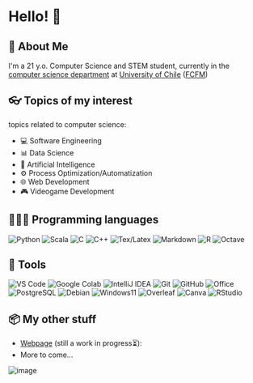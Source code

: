 # Hello! 👋

## 💬 About Me 

I'm a 21 y.o. Computer Science and STEM student, currently in the [computer science department](https://www.dcc.uchile.cl/) at [University of Chile](https://uchile.cl/) ([FCFM](https://ingenieria.uchile.cl/))

## 👓 Topics of my interest
topics related to computer science:

- 💻 Software Engineering
- 📊 Data Science
- 🧠 Artificial Intelligence
- ⚙️ Process Optimization/Automatization
- 🌐 Web Development
- 🎮 Videogame Development

## 👨🏻‍💻​ Programming languages

![Python](https://img.shields.io/badge/Python-14354C?style=for-the-badge&logo=python&logoColor=white)
![Scala](https://img.shields.io/badge/Scala-DC322F?style=for-the-badge&logo=scala&logoColor=white)
![C](https://img.shields.io/badge/C-00599C?style=for-the-badge&logo=c&logoColor=white)
![C++](https://img.shields.io/badge/C%2B%2B-00599C?style=for-the-badge&logo=c%2B%2B&logoColor=white)
![Tex/Latex](https://img.shields.io/badge/LaTeX-47A141?style=for-the-badge&logo=LaTeX&logoColor=white)
![Markdown](https://img.shields.io/badge/Markdown-000000?style=for-the-badge&logo=markdown&logoColor=white)
![R](https://img.shields.io/badge/R-276DC3?style=for-the-badge&logo=r&logoColor=white)
![Octave](https://img.shields.io/badge/OCTAVE-darkblue?style=for-the-badge&logo=octave&logoColor=fcd683)

## 🔧 Tools

![VS Code](https://img.shields.io/badge/VS_Code-0078D4?style=for-the-badge&logo=visual%20studio%20code&logoColor=white)
![Google Colab](https://img.shields.io/badge/Colab-F9AB00?style=for-the-badge&logo=googlecolab&color=525252)
![IntelliJ IDEA](https://img.shields.io/badge/IntelliJIDEA-000000.svg?style=for-the-badge&logo=intellij-idea&logoColor=white)
![Git](https://img.shields.io/badge/git-%23F05033.svg?style=for-the-badge&logo=git&logoColor=white)
![GitHub](https://img.shields.io/badge/github-%23121011.svg?style=for-the-badge&logo=github&logoColor=white)
![Office](https://img.shields.io/badge/Office-D83B01?style=for-the-badge&logo=microsoft-office&logoColor=white)
![PostgreSQL](https://img.shields.io/badge/PostgreSQL-316192?style=for-the-badge&logo=postgresql&logoColor=white)
![Debian](https://img.shields.io/badge/Debian-A81D33?style=for-the-badge&logo=debian&logoColor=white)
![Windows11](https://img.shields.io/badge/Windows_11-0078d4?style=for-the-badge&logo=windows-11&logoColor=white)
![Overleaf](https://img.shields.io/badge/Overleaf-47A141?style=for-the-badge&logo=Overleaf&logoColor=white)
![Canva](https://img.shields.io/badge/Canva-%2300C4CC.svg?style=for-the-badge&logo=Canva&logoColor=white)
![RStudio](https://img.shields.io/badge/RStudio-4285F4?style=for-the-badge&logo=rstudio&logoColor=white)


## 📦 My other stuff

- [Webpage](https://users.dcc.uchile.cl/~lmarquez/) (still a work in progress⏳):
- More to come...

![image](https://github.com/TheMilanMiracle/TheMilanMiracle/assets/128413050/172afeaa-7b32-464a-8d6a-dff906a24288)
